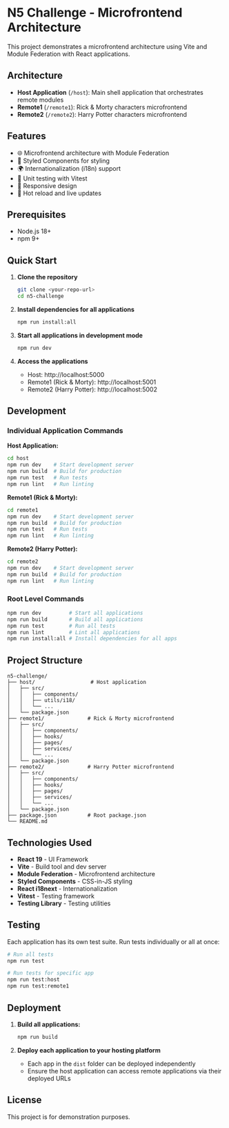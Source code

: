 # N5 Challenge - Microfrontend Architecture

This project demonstrates a microfrontend architecture using Vite and Module Federation with React applications.

## Architecture

- **Host Application** (`/host`): Main shell application that orchestrates remote modules
- **Remote1** (`/remote1`): Rick & Morty characters microfrontend
- **Remote2** (`/remote2`): Harry Potter characters microfrontend

## Features

- 🌐 Microfrontend architecture with Module Federation
- 🎨 Styled Components for styling
- 🌍 Internationalization (i18n) support
- 🧪 Unit testing with Vitest
- 📱 Responsive design
- 🔄 Hot reload and live updates

## Prerequisites

- Node.js 18+
- npm 9+

## Quick Start

1. **Clone the repository**

   ```bash
   git clone <your-repo-url>
   cd n5-challenge
   ```

2. **Install dependencies for all applications**

   ```bash
   npm run install:all
   ```

3. **Start all applications in development mode**

   ```bash
   npm run dev
   ```

4. **Access the applications**
   - Host: http://localhost:5000
   - Remote1 (Rick & Morty): http://localhost:5001
   - Remote2 (Harry Potter): http://localhost:5002

## Development

### Individual Application Commands

**Host Application:**

```bash
cd host
npm run dev    # Start development server
npm run build  # Build for production
npm run test   # Run tests
npm run lint   # Run linting
```

**Remote1 (Rick & Morty):**

```bash
cd remote1
npm run dev    # Start development server
npm run build  # Build for production
npm run test   # Run tests
npm run lint   # Run linting
```

**Remote2 (Harry Potter):**

```bash
cd remote2
npm run dev    # Start development server
npm run build  # Build for production
npm run lint   # Run linting
```

### Root Level Commands

```bash
npm run dev         # Start all applications
npm run build       # Build all applications
npm run test        # Run all tests
npm run lint        # Lint all applications
npm run install:all # Install dependencies for all apps
```

## Project Structure

```
n5-challenge/
├── host/                  # Host application
│   ├── src/
│   │   ├── components/
│   │   ├── utils/i18/
│   │   └── ...
│   └── package.json
├── remote1/              # Rick & Morty microfrontend
│   ├── src/
│   │   ├── components/
│   │   ├── hooks/
│   │   ├── pages/
│   │   ├── services/
│   │   └── ...
│   └── package.json
├── remote2/              # Harry Potter microfrontend
│   ├── src/
│   │   ├── components/
│   │   ├── hooks/
│   │   ├── pages/
│   │   ├── services/
│   │   └── ...
│   └── package.json
├── package.json          # Root package.json
└── README.md
```

## Technologies Used

- **React 19** - UI Framework
- **Vite** - Build tool and dev server
- **Module Federation** - Microfrontend architecture
- **Styled Components** - CSS-in-JS styling
- **React i18next** - Internationalization
- **Vitest** - Testing framework
- **Testing Library** - Testing utilities

## Testing

Each application has its own test suite. Run tests individually or all at once:

```bash
# Run all tests
npm run test

# Run tests for specific app
npm run test:host
npm run test:remote1
```

## Deployment

1. **Build all applications:**

   ```bash
   npm run build
   ```

2. **Deploy each application to your hosting platform**
   - Each app in the `dist` folder can be deployed independently
   - Ensure the host application can access remote applications via their deployed URLs

## License

This project is for demonstration purposes.
